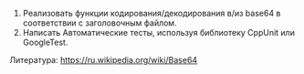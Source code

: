 1. Реализовать функции кодирования/декодирования в/из base64 в соответствии с заголовочным файлом.
2. Написать Автоматические тесты, используя библиотеку CppUnit или GoogleTest.

Литература: https://ru.wikipedia.org/wiki/Base64